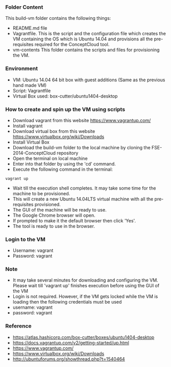 ### Folder Content
This build-vm folder contains the following things:
* README.md file
* Vagrantfile. 
This is the script and the configuration file which creates the VM containing the OS which is Ubuntu 14.04 and
provisions all the pre-requisites required for the ConceptCloud tool.
* vm-contents
This folder contains the scripts and files for provisioning the VM.

### Environment
* VM: Ubuntu 14.04 64 bit box with guest additions (Same as the previous hand made VM)
* Script: Vagrantfile
* Virtual Box used: box-cutter/ubuntu1404-desktop

### How to create and spin up the VM using scripts
* Download vagrant from this website https://www.vagrantup.com/
* Install vagrant
* Download virtual box from this website https://www.virtualbox.org/wiki/Downloads
* Install Virtual Box
* Download the build-vm folder to the local machine by cloning the FSE-2014-ConceptCloud repository
* Open the terminal on local machine
* Enter into that folder by using the 'cd' command.
* Execute the following command in the terminal: 
```
vagrant up
```
* Wait till the execution shell completes. It may take some time for the machine to be provisioned.
* This will create a new Ubuntu 14.04LTS virtual machine with all the pre-requisites provisioned.
* The GUI of the machine will be ready to use.
* The Google Chrome browser will open.
* If prompted to make it the default browser then click 'Yes'.
* The tool is ready to use in the browser.

### Login to the VM 
* Username: vagrant
* Password: vagrant

### Note
* It may take several minutes for downloading and configuring the VM. Please wait till 'vagrant up' finishes execution before using the GUI of the VM 
* Login is not required. 
However, if the VM gets locked while the VM is loading then the following credentials must be used
* username: vagrant
* password: vagrant

### Reference
* https://atlas.hashicorp.com/box-cutter/boxes/ubuntu1404-desktop
* https://docs.vagrantup.com/v2/getting-started/up.html
* https://www.vagrantup.com/
* https://www.virtualbox.org/wiki/Downloads
* http://ubuntuforums.org/showthread.php?t=1540464
